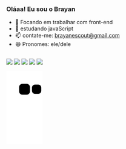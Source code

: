 ### Oláaa! Eu sou o Brayan 

- 🔭 Focando em trabalhar com front-end 
- 🌱 estudando javaScript
- 📫 contate-me: brayanescout@gmail.com
- 😄 Pronomes: ele/dele


##

<div>

  <a href="https://instagram.com/ghost.braiya" target="_blank"><img src="https://img.shields.io/badge/-Instagram-%23E4405F?style=for-the-badge&logo=instagram&logoColor=white" target="_blank"></a>
 <a href="https://www.twitch.tv/eobraiya" target="_blank"><img src="https://img.shields.io/badge/Twitch-9146FF?style=for-the-badge&logo=twitch&logoColor=white" target="_blank"></a>
 <a href="https://discord.gg/64z7Yrwvgj" target="_blank"><img src="https://img.shields.io/badge/Discord-7289DA?style=for-the-badge&logo=discord&logoColor=white" target="_blank"></a> 
  <a href = "mailto:brayanescout@gmail.com"><img src="https://img.shields.io/badge/-Gmail-%23333?style=for-the-badge&logo=gmail&logoColor=white" target="_blank"></a>
  <a href="https://www.linkedin.com/in/brayan-escouto-8a482343" target="_blank"><img src="https://img.shields.io/badge/-LinkedIn-%230077B5?style=for-the-badge&logo=linkedin&logoColor=white" target="_blank"></a> 

![Snake animation](https://github.com/BraiyaGhst/BraiyaGhst/blob/output/github-contribution-grid-snake.svg)

</div>
